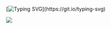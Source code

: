[![Typing SVG](https://readme-typing-svg.demolab.com/?lines=Hello,+👋+I'm+Llumi!)](https://git.io/typing-svg)

![](https://komarev.com/ghpvc/?username=6voo&color=000000)

